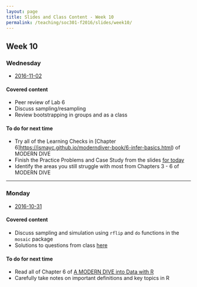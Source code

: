 ```yaml
---
layout: page
title: Slides and Class Content - Week 10
permalink: /teaching/soc301-f2016/slides/week10/
---
```


## Week 10

### Wednesday
- <a href = "{{ site.baseurl }}/teaching/soc301-f2016/slides/week-10/10b.html">2016-11-02</a>

#### Covered content

- Peer review of Lab 6
- Discuss sampling/resampling
- Review bootstrapping in groups and as a class


#### To do for next time
- Try all of the Learning Checks in [Chapter 6]https://ismayc.github.io/moderndiver-book/6-infer-basics.html) of MODERN DIVE
- Finish the Practice Problems and Case Study from the slides <a href = "{{ site.baseurl }}/teaching/soc301-f2016/slides/week-10/10b.html#11">for today</a>
- Identify the areas you still struggle with most from Chapters 3 - 6 of MODERN DIVE

***

### Monday
- <a href = "{{ site.baseurl }}/teaching/soc301-f2016/slides/week-10/10a.html">2016-10-31</a>

#### Covered content

- Discuss sampling and simulation using `rflip` and `do` functions in the `mosaic` package
- Solutions to questions from class <a href = "{{ site.baseurl }}/teaching/soc301-f2016/slides/week-10/10a-problems.html">here</a>


#### To do for next time
- Read all of Chapter 6 of [A MODERN DIVE into Data with R](https://ismayc.github.io/moderndiver-book/6-infer-basics.html)
- Carefully take notes on important definitions and key topics in R
